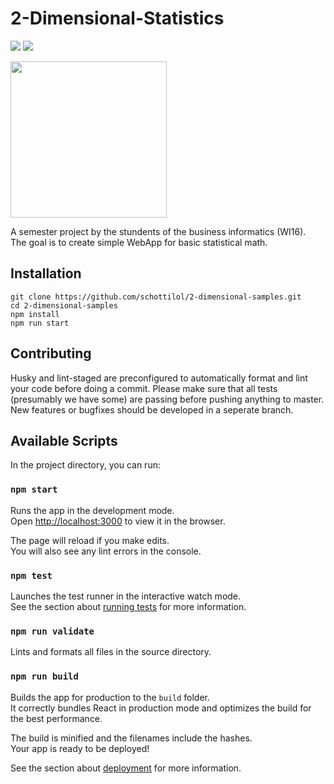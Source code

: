 # 2-Dimensional-Statistics

![](https://img.shields.io/travis/schottilol/2-dimensional-samples/master.svg?style=flat)
![](https://img.shields.io/github/license/schottilol/2-dimensional-samples.svg?style=flat)

<img src="https://www.berufsziel-steuerberater-wirtschaftspruefer.de/files/WP-StB/img/Lehrstuhl/DHBW_Logo.jpg" width="250"/>

A semester project by the stundents of the business informatics (WI16).  
The goal is to create simple WebApp for basic statistical math.

## Installation 

```
git clone https://github.com/schottilol/2-dimensional-samples.git
cd 2-dimensional-samples
npm install
npm run start
```

## Contributing

Husky and lint-staged are preconfigured to automatically format and lint your code before doing a commit.
Please make sure that all tests (presumably we have some) are passing before pushing anything to master.
New features or bugfixes should be developed in a seperate branch.

## Available Scripts

In the project directory, you can run:

### `npm start`

Runs the app in the development mode.<br>
Open [http://localhost:3000](http://localhost:3000) to view it in the browser.

The page will reload if you make edits.<br>
You will also see any lint errors in the console.

### `npm test`

Launches the test runner in the interactive watch mode.<br>
See the section about [running tests](https://facebook.github.io/create-react-app/docs/running-tests) for more information.

### `npm run validate`

Lints and formats all files in the source directory.

### `npm run build`

Builds the app for production to the `build` folder.<br>
It correctly bundles React in production mode and optimizes the build for the best performance.

The build is minified and the filenames include the hashes.<br>
Your app is ready to be deployed!

See the section about [deployment](https://facebook.github.io/create-react-app/docs/deployment) for more information.



